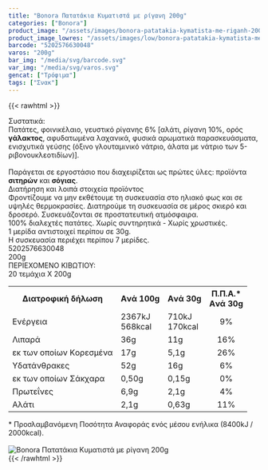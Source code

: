 ```yaml
---
title: "Bonora Πατατάκια Κυματιστά με ρίγανη 200g"
categories: ["Bonora"]
product_image: "/assets/images/bonora-patatakia-kymatista-me-riganh-200g.jpg"
product_image_lowres: "/assets/images/low/bonora-patatakia-kymatista-me-riganh-200g.jpg"
barcode: "5202576630048"
varos: "200g"
bar_img: "/media/svg/barcode.svg"
var_img: "/media/svg/varos.svg"
gencat: ["Τρόφιμα"]
tags: ["Σνακ"]
---
```

{{< rawhtml >}}

<div class="sload105"><div class="product"><div id="sistatika">Συστατικά:</div><div class="alltext">Πατάτες, φοινικέλαιο, γευστικό ρίγανης 6% [αλάτι, ρίγανη 10%, ορός <b>γάλακτος</b>, αφυδατωμένα λαχανικά, φυσικά αρωματικά παρασκευάσματα, ενισχυτικά γεύσης (όξινο γλουταμινικό νάτριο, άλατα με νάτριο των 5-ριβονουκλεοτιδίων)].<br><br>Παράγεται σε εργοστάσιο που διαχειρίζεται ως πρώτες ύλες: προϊόντα <b>σιτηρών</b> και <b>σόγιας</b>.</div><div id="loipa">Διατήρηση και λοιπά στοιχεία προϊόντος</div><div class="alltext">Φροντίζουμε να μην εκθέτουμε τη συσκευασία στο ηλιακό φως και σε υψηλές θερμοκρασίες. Διατηρούμε τη συσκευασία σε μέρος σκιερό και δροσερό. Συσκευάζονται σε προστατευτική ατμόσφαιρα.<br>100% διαλεχτές πατάτες. Χωρίς συντηρητικά - Χωρίς χρωστικές.<br>1 μερίδα αντιστοιχεί περίπου σε 30g.<br>Η συσκευασία περιέχει περίπου 7 μερίδες.</div><div id="barcode"><div id="barimage1"></div><span id="bartext">5202576630048</span></div><div id="varos"><div id="varosimage1"></div><span id="varostext">200g</span></div><div id="kivotio">ΠΕΡΙΕΧΟΜΕΝΟ ΚΙΒΩΤΙΟΥ:<br>20 τεμάχια Χ 200g</div><div class="tabout"><table id="diatable"><tbody><tr><th>Διατροφική δήλωση</th><th>Aνά 100g</th><th>Aνά 30g</th><th>Π.Π.Α.*<br>Aνά 30g</th></tr><tr><td class="texr2">Ενέργεια</td><td class="texr">2367kJ<br>568kcal</td><td class="texr">710kJ<br>170kcal</td><td class="texr" style="text-align:center">9%</td></tr><tr><td class="texr2">Λιπαρά</td><td class="texr">36g</td><td class="texr">11g</td><td class="texr" style="text-align:center">16%</td></tr><tr><td class="gray">εκ των οποίων Kορεσµένα</td><td class="gray2">17g</td><td class="gray2">5,1g</td><td class="gray2" style="text-align:center">26%</td></tr><tr><td class="texr2">Yδατάνθρακες</td><td class="texr">52g</td><td class="texr">16g</td><td class="texr" style="text-align:center">6%</td></tr><tr><td class="gray">εκ των οποίων Σάκχαρα</td><td class="gray2">0,50g</td><td class="gray2">0,15g</td><td class="gray2" style="text-align:center">0%</td></tr><tr><td class="texr2">Πρωτεΐνες</td><td class="texr">6,9g</td><td class="texr">2,1g</td><td class="texr" style="text-align:center">4%</td></tr><tr><td class="texr2">Αλάτι</td><td class="texr">2,1g</td><td class="texr">0,63g</td><td class="texr" style="text-align:center">11%</td></tr></tbody></table></div><div class="alltext">* Προσλαμβανόμενη Ποσότητα Αναφοράς ενός μέσου ενήλικα (8400kJ / 2000kcal).</div><br><div class="pimg"><img alt="Bonora Πατατάκια Κυματιστά με ρίγανη 200g" title="Bonora Πατατάκια Κυματιστά με ρίγανη 200g" src="/assets/images/bonora-patatakia-kymatista-me-riganh-200g.jpg"></div></div></div>
{{< /rawhtml >}}


